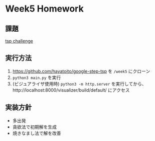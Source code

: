 # Week5 Homework

## 課題

[tsp challenge](https://github.com/hayatoito/google-step-tsp)

## 実行方法

1. https://github.com/hayatoito/google-step-tsp を `/week5` にクローン
1. `python3 main.py` を実行
1. (ビジュアライザ使用時) `python3 -m http.server` を実行してから、 http://localhost:8000/visualizer/build/default/ にアクセス

## 実装方針

- 多出発
- 貪欲法で初期解を生成
- 焼きなまし法で解を改善